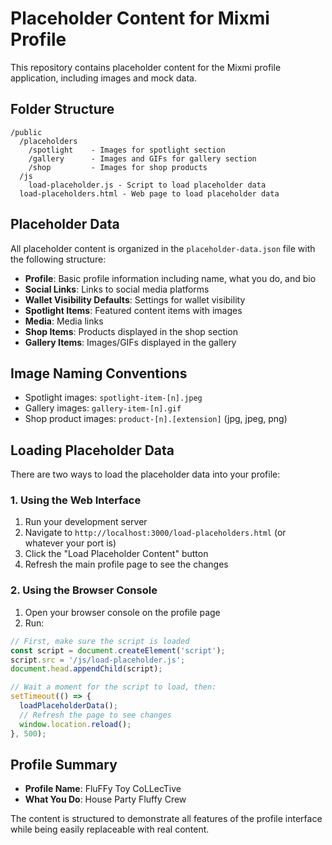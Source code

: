 # Placeholder Content for Mixmi Profile

This repository contains placeholder content for the Mixmi profile application, including images and mock data.

## Folder Structure

```
/public
  /placeholders
    /spotlight    - Images for spotlight section
    /gallery      - Images and GIFs for gallery section
    /shop         - Images for shop products
  /js
    load-placeholder.js - Script to load placeholder data
  load-placeholders.html - Web page to load placeholder data
```

## Placeholder Data

All placeholder content is organized in the `placeholder-data.json` file with the following structure:

- **Profile**: Basic profile information including name, what you do, and bio
- **Social Links**: Links to social media platforms
- **Wallet Visibility Defaults**: Settings for wallet visibility
- **Spotlight Items**: Featured content items with images
- **Media**: Media links
- **Shop Items**: Products displayed in the shop section
- **Gallery Items**: Images/GIFs displayed in the gallery

## Image Naming Conventions

- Spotlight images: `spotlight-item-[n].jpeg` 
- Gallery images: `gallery-item-[n].gif`
- Shop product images: `product-[n].[extension]` (jpg, jpeg, png)

## Loading Placeholder Data

There are two ways to load the placeholder data into your profile:

### 1. Using the Web Interface

1. Run your development server
2. Navigate to `http://localhost:3000/load-placeholders.html` (or whatever your port is)
3. Click the "Load Placeholder Content" button
4. Refresh the main profile page to see the changes

### 2. Using the Browser Console

1. Open your browser console on the profile page
2. Run:
```javascript
// First, make sure the script is loaded
const script = document.createElement('script');
script.src = '/js/load-placeholder.js';
document.head.appendChild(script);

// Wait a moment for the script to load, then:
setTimeout(() => {
  loadPlaceholderData();
  // Refresh the page to see changes
  window.location.reload();
}, 500);
```

## Profile Summary

- **Profile Name**: FluFFy Toy CoLLecTive
- **What You Do**: House Party Fluffy Crew

The content is structured to demonstrate all features of the profile interface while being easily replaceable with real content. 
